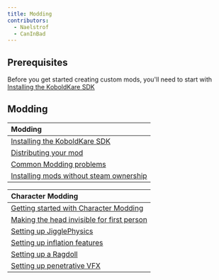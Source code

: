 ```yaml
---
title: Modding
contributors:
  - Naelstrof
  - CanInBad
---
```


## Prerequisites

Before you get started creating custom mods, you'll need to start with [Installing the KoboldKare SDK](../modding/Installing_the_KoboldKare_SDK)

## Modding

| Modding |
| :- |
| [Installing the KoboldKare SDK](Installing_the_KoboldKare_SDK) |
| [Distributing your mod](Distributing_your_mod) |
| [Common Modding problems](Common_Modding_problems) |
| [Installing mods without steam ownership](Installing_mods_without_steam_ownership) |

| Character Modding |
| :- |
| [Getting started with Character Modding](Getting_started_with_Character_Modding) |
| [Making the head invisible for first person](Making_the_head_invisible_for_first_person) |
| [Setting up JigglePhysics](Setting_up_JigglePhysics) |
| [Setting up inflation features](Setting_up_inflation_features) |
| [Setting up a Ragdoll](Setting_up_a_Ragdoll) |
| [Setting up penetrative VFX](Setting_up_penetrative_VFX) |